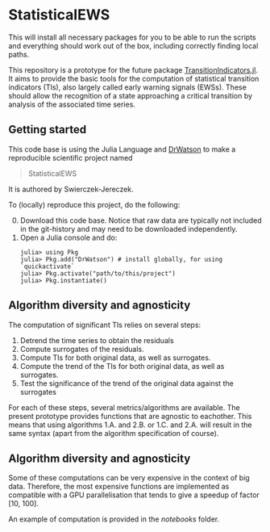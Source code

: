# StatisticalEWS

This will install all necessary packages for you to be able to run the scripts and
everything should work out of the box, including correctly finding local paths.

This repository is a prototype for the future package [TransitionIndicators.jl](https://github.com/JuliaDynamics/TransitionIdentifiers.jl). It aims to provide the basic tools for the computation of statistical transition indicators (TIs), also largely called early warning signals (EWSs). These should allow the recognition of a state approaching a critical transition by analysis of the associated time series.
## Getting started

This code base is using the Julia Language and [DrWatson](https://juliadynamics.github.io/DrWatson.jl/stable/) to make a reproducible scientific project named
> StatisticalEWS

It is authored by Swierczek-Jereczek.

To (locally) reproduce this project, do the following:

0. Download this code base. Notice that raw data are typically not included in the
   git-history and may need to be downloaded independently.
1. Open a Julia console and do:
   ```
   julia> using Pkg
   julia> Pkg.add("DrWatson") # install globally, for using `quickactivate`
   julia> Pkg.activate("path/to/this/project")
   julia> Pkg.instantiate()
   ```
## Algorithm diversity and agnosticity

The computation of significant TIs relies on several steps:
1. Detrend the time series to obtain the residuals
2. Compute surrogates of the residuals.
3. Compute TIs for both original data, as well as surrogates.
4. Compute the trend of the TIs for both original data, as well as surrogates.
5. Test the significance of the trend of the original data against the surrogates

For each of these steps, several metrics/algorithms are available. The present prototype provides functions that are agnostic to eachother. This means that using algorithms 1.A. and 2.B. or 1.C. and 2.A. will result in the same syntax (apart from the algorithm specification of course).

## Algorithm diversity and agnosticity

Some of these computations can be very expensive in the context of big data. Therefore, the most expensive functions are implemented as compatible with a GPU parallelisation that tends to give a speedup of factor [10, 100].

An example of computation is provided in the *notebooks* folder.